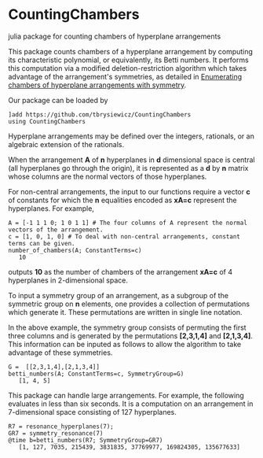 # CountingChambers
julia package for counting chambers of hyperplane arrangements

This package counts chambers of a hyperplane arrangement by computing its characteristic polynomial, or equivalently, its Betti numbers.
It performs this computation via a modified deletion-restriction algorithm which takes advantage of the arrangement's symmetries, as detailed in [Enumerating chambers of hyperplane arrangements with symmetry](https://arxiv.org/INSERTLINKLATER). 

Our package can be loaded by
```
]add https://github.com/tbrysiewicz/CountingChambers
using CountingChambers
```

Hyperplane arrangements may be defined over the integers, rationals, or an algebraic extension of the rationals. 

When the arrangement **A** of **n** hyperplanes in **d** dimensional space is central (all hyperplanes go through the origin), it is represented as a **d** by **n** matrix whose columns are the normal vectors of those hyperplanes. 

For non-central arrangements, the input to our functions require a vector **c** of constants for which the **n** equalities encoded as **xA=c** represent the hyperplanes. For example,

```
A = [-1 1 1 0; 1 0 1 1] # The four columns of A represent the normal vectors of the arrangement.
c = [1, 0, 1, 0] # To deal with non-central arrangements, constant terms can be given.
number_of_chambers(A; ConstantTerms=c)
   10
```

outputs **10** as the number of chambers of the arrangement **xA=c** of 4 hyperplanes in 2-dimensional space.


To input a symmetry group of an arrangement, as a subgroup of the symmetric group on **n** elements, one provides a collection of permutations which generate it. These permutations are written in single line notation. 

In the above example, the symmetry group consists of permuting the first three columns and is generated by the permutations **[2,3,1,4]** and **[2,1,3,4]**. This information can be inputed as follows to allow the algorithm to take advantage of these symmetries.

```
G =  [[2,3,1,4],[2,1,3,4]]
betti_numbers(A; ConstantTerms=c, SymmetryGroup=G)
   [1, 4, 5]
```

This package can handle large arrangements. For example, the following evaluates in less than six seconds. It is a computation on an arrangement in 7-dimensional space consisting of 127 hyperplanes. 

```
R7 = resonance_hyperplanes(7);
GR7 = symmetry_resonance(7)
@time b=betti_numbers(R7; SymmetryGroup=GR7)
   [1, 127, 7035, 215439, 3831835, 37769977, 169824305, 135677633]
```
